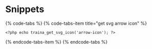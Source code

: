 # Snippets

{% code-tabs %}
{% code-tabs-item title="get svg arrow icon" %}
```text
<?php echo traina_get_svg_icon('arrow-icon'); ?>
```
{% endcode-tabs-item %}
{% endcode-tabs %}

